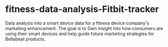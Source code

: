 # fitness-data-analysis-Fitbit-tracker
Data analysis into a smart device data for a fitness device company's marketing enhancement. The goal is to Gain insight into how consumers are using their smart devices and help guide future marketing strategies for Bellabeat products.
